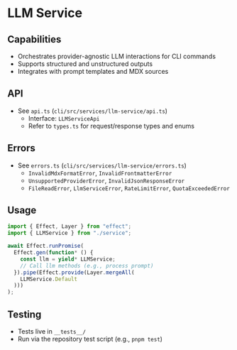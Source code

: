 # LLM Service

## Capabilities
- Orchestrates provider-agnostic LLM interactions for CLI commands
- Supports structured and unstructured outputs
- Integrates with prompt templates and MDX sources

## API
- See `api.ts` (`cli/src/services/llm-service/api.ts`)
  - Interface: `LLMServiceApi`
  - Refer to `types.ts` for request/response types and enums

## Errors
- See `errors.ts` (`cli/src/services/llm-service/errors.ts`)
  - `InvalidMdxFormatError`, `InvalidFrontmatterError`
  - `UnsupportedProviderError`, `InvalidJsonResponseError`
  - `FileReadError`, `LlmServiceError`, `RateLimitError`, `QuotaExceededError`

## Usage
```ts
import { Effect, Layer } from "effect";
import { LLMService } from "./service";

await Effect.runPromise(
  Effect.gen(function* () {
    const llm = yield* LLMService;
    // Call llm methods (e.g., process prompt)
  }).pipe(Effect.provide(Layer.mergeAll(
    LLMService.Default
  )))
);
```

## Testing
- Tests live in `__tests__/`
- Run via the repository test script (e.g., `pnpm test`)
